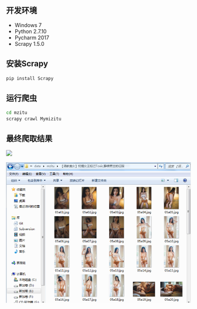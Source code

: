 ## 开发环境
* Windows 7
* Python 2.7.10
* Pycharm 2017
* Scrapy 1.5.0

## 安装Scrapy
```bash
pip install Scrapy
```
## 运行爬虫
 
```bash
cd mzitu
scrapy crawl Mymizitu
```
## 最终爬取结果
![](onw.PNG)

![](two.PNG)

